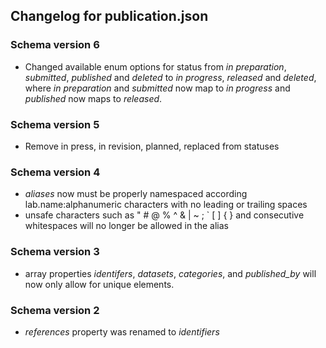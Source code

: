 ## Changelog for publication.json

### Schema version 6

* Changed available enum options for status from *in preparation*, *submitted*, *published* and *deleted* to *in progress*, *released* and *deleted*, where *in preparation* and *submitted* now map to *in progress* and *published* now maps to *released*.

### Schema version 5

* Remove in press, in revision, planned, replaced from statuses


### Schema version 4

* *aliases* now must be properly namespaced according lab.name:alphanumeric characters with no leading or trailing spaces
* unsafe characters such as " # @ % ^ & | ~ ; ` [ ] { } and consecutive whitespaces will no longer be allowed in the alias

### Schema version 3

* array properties *identifers*, *datasets*, *categories*, and *published_by* will now only allow for unique elements.

### Schema version 2

* *references* property was renamed to *identifiers*
